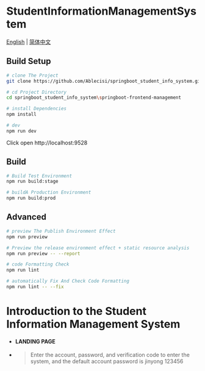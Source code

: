 # StudentInformationManagementSystem

[English](./README.md) | [简体中文](./README-zh.md)

## Build Setup

```bash
# clone The Project
git clone https://github.com/Ablecisi/springboot_student_info_system.git

# cd Project Directory
cd springboot_student_info_system\springboot-frontend-management

# install Dependencies
npm install

# dev
npm run dev
```

Click open  http://localhost:9528

## Build

```bash
# Build Test Environment
npm run build:stage

# buildA Production Environment
npm run build:prod
```

## Advanced

```bash
# preview The Publish Environment Effect
npm run preview

# Preview the release environment effect + static resource analysis
npm run preview -- --report

# code Formatting Check
npm run lint

# automatically Fix And Check Code Formatting
npm run lint -- --fix
```

<h1>Introduction to the Student Information Management System</h1>

- <h4>LANDING PAGE</h4>
- > Enter the account, password, and verification code to enter the system, and the default account password is jinyong 123456
